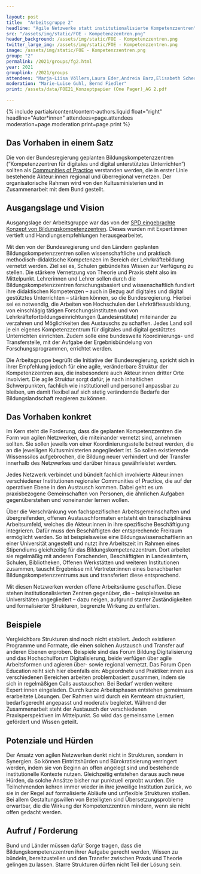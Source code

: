 ```yaml
---

layout: post
title:  "Arbeitsgruppe 2"
headline: "Agile Netzwerke statt institutionalisierte Kompetenzzentren"
src: "/assets/img/static/FOE - Kompetenzzentren.png"
header_background: /assets/img/static/FOE - Kompetenzzentren.png
twitter_large_img: /assets/img/static/FOE - Kompetenzzentren.png
image: /assets/img/static/FOE - Kompetenzzentren.png
group: "2"
permalink: /2021/groups/fg2.html
year: 2021
grouplink: /2021/groups
attendees: "Marja-Liisa Völlers,Laura Eder,Andreia Barz,Elisabeth Scherer,Ines Bieler,Julia Kleeberger,Mandy Schütze,Patric Matzke,Ronny Röwert,Sylke Hofmann,Sylvia Gossani"
moderation: "Marie-Luise Guhl, Bernd Fiedler"
print: /assets/data/FOE21_Konzeptpapier (One Pager)_AG 2.pdf

---
```


{% include partials/content/content-authors.liquid float="right" headline="Autor*innen" attendees=page.attendees moderation=page.moderation print=page.print %}

## Das Vorhaben in einem Satz

Die von der Bundesregierung geplanten Bildungskompetenzzentren (“Kompetenzzentren für digitales und digital unterstütztes Unterrichten“) sollten als [Communities of Practice](https://de.wikipedia.org/wiki/Community_of_Practice) verstanden werden, die in erster Linie bestehende Akteur:innen regional und überregional vernetzen. Der organisatorische Rahmen wird von den Kultusministerien und in Zusammenarbeit mit dem Bund gestellt.


## Ausgangslage und Vision

Ausgangslage der Arbeitsgruppe war das von der [SPD eingebrachte Konzept von Bildungskompetenzzentren](/assets/data/FOE21_Pitch-Leitfaden_SPD.pdf). Dieses wurden mit Expert:innen vertieft und Handlungsempfehlungen herausgearbeitet.

Mit den von der Bundesregierung und den Ländern geplanten Bildungskompetenzzentren sollen wissenschaftliche und praktisch methodisch-didaktische Kompetenzen im Bereich der Lehrkräftebildung vernetzt werden. Ziel sei es, Schulen gebündeltes Wissen zur Verfügung zu stellen. Die stärkere Vernetzung von Theorie und Praxis steht also im Mittelpunkt. Lehrerinnen und Lehrer sollen durch die Bildungskompetenzzentren forschungsbasiert und wissenschaftlich fundiert ihre didaktischen Kompetenzen – auch in Bezug auf digitales und digital gestütztes Unterrichten – stärken können, so die Bundesregierung. Hierbei sei es notwendig, die Arbeiten von Hochschulen der Lehrkräfteausbildung, von einschlägig tätigen Forschungsinstituten und von Lehrkräftefortbildungseinrichtungen (Landesinstitute) miteinander zu verzahnen und Möglichkeiten des Austauschs zu schaffen. Jedes Land soll je ein eigenes Kompetenzzentrum für digitales und digital gestütztes Unterrichten einrichten. Zudem solle eine bundesweite Koordinierungs- und Transferstelle, mit der Aufgabe der Ergebnisbündelung von Forschungsprogrammen, errichtet werden.

Die Arbeitsgruppe begrüßt die Initiative der Bundesregierung, spricht sich in ihrer Empfehlung jedoch für eine agile, veränderbare Struktur der Kompetenzzentren aus, die insbesondere auch Akteur:innen dritter Orte involviert. Die agile Struktur sorgt dafür, je nach inhaltlichen Schwerpunkten, fachlich wie institutionell und personell anpassbar zu bleiben, um damit flexibel auf sich stetig verändernde Bedarfe der Bildungslandschaft reagieren zu können.


## Das Vorhaben konkret

Im Kern steht die Forderung, dass die geplanten Kompetenzzentren die Form von agilen Netzwerken, die miteinander vernetzt sind, annehmen sollten. Sie sollen jeweils von einer Koordinierungsstelle betreut werden, die an die jeweiligen Kultusministerien angegliedert ist. So sollen existierende Wissenssilos aufgebrochen, die Bildung neuer verhindert und der Transfer innerhalb des Netzwerkes und darüber hinaus gewährleistet werden.

Jedes Netzwerk verbindet und bündelt fachlich involvierte Akteur:innen verschiedener Institutionen regionaler Communities of Practice, die auf der operativen Ebene in den Austausch kommen. Dabei geht es um praxisbezogene Gemeinschaften von Personen, die ähnlichen Aufgaben gegenüberstehen und voneinander lernen wollen.

Über die Verschränkung von fachspezifischen Arbeitsgemeinschaften und übergreifenden, offenen Austauschformaten entsteht ein transdisziplinäres Arbeitsumfeld, welches die Akteur:innen in ihre spezifische Beschäftigung integrieren. Dafür muss den Beschäftigten der entsprechende Freiraum ermöglicht werden. So ist beispielsweise eine Bildungswissenschaftlerin an einer Universität angestellt und nutzt ihre Arbeitszeit im Rahmen eines Stipendiums gleichzeitig für das Bildungskompetenzzentrum. Dort arbeitet sie regelmäßig mit anderen Forschenden, Beschäftigten in Landesämtern, Schulen, Bibliotheken, Offenen Werkstätten und weiteren Institutionen zusammen, tauscht Ergebnisse mit Vertreter:innen eines benachbarten Bildungskompetenzzentrums aus und transferiert diese entsprechend.

Mit diesen Netzwerken werden offene Arbeitsräume geschaffen. Diese stehen institutionalisierten Zentren gegenüber, die – beispielsweise an Universitäten angegliedert – dazu neigen, aufgrund starrer Zuständigkeiten und formalisierter Strukturen, begrenzte Wirkung zu entfalten.


## Beispiele

Vergleichbare Strukturen sind noch nicht etabliert. Jedoch existieren Programme und Formate, die einen solchen Austausch und Transfer auf anderen Ebenen erproben. Beispiele sind das Forum Bildung Digitalisierung und das Hochschulforum Digitalisierung, beide verfügen über agile Arbeitsformen und agieren über- sowie regional vernetzt. Das Forum Open Education reiht sich hier ebenfalls ein: Abgeordnete und Praktiker:innen aus verschiedenen Bereichen arbeiten problembasiert zusammen, indem sie sich in regelmäßigen Calls austauschen. Bei Bedarf werden weitere Expert:innen eingeladen. Durch kurze Arbeitsphasen entstehen gemeinsam erarbeitete Lösungen. Der Rahmen wird durch ein Kernteam strukturiert, bedarfsgerecht angepasst und moderativ begleitet. Während der Zusammenarbeit steht der Austausch der verschiedenen Praxisperspektiven im Mittelpunkt. So wird das gemeinsame Lernen gefördert und Wissen geteilt.

## Potenziale und Hürden

Der Ansatz von agilen Netzwerken denkt nicht in Strukturen, sondern in Synergien. So können Eintrittshürden und Bürokratisierung verringert werden, indem sie von Beginn an offen angelegt sind und bestehende institutionelle Kontexte nutzen. Gleichzeitig entstehen daraus auch neue Hürden, da solche Ansätze bisher nur punktuell erprobt wurden. Die Teilnehmenden kehren immer wieder in ihre jeweilige Institution zurück, wo sie in der Regel auf formalisierte Abläufe und unflexible Strukturen stoßen. Bei allem Gestaltungswillen von Beteiligten sind Übersetzungsprobleme erwartbar, die die Wirkung der Kompetenzzentren mindern, wenn sie nicht offen gedacht werden.


## Aufruf / Forderung

Bund und Länder müssen dafür Sorge tragen, dass die Bildungskompetenzzentren ihrer Aufgabe gerecht werden, Wissen zu bündeln, bereitzustellen und den Transfer zwischen Praxis und Theorie gelingen zu lassen. Starre Strukturen dürfen nicht Teil der Lösung sein. 
